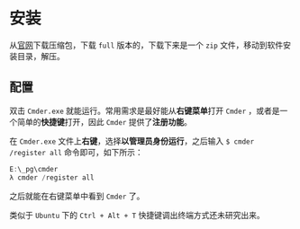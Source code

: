 # 安装

从[官网](https://cmder.net/)下载压缩包，下载 `full` 版本的，下载下来是一个 `zip` 文件，移动到软件安装目录，解压。

## 配置

双击 `Cmder.exe` 就能运行。常用需求是最好能从**右键菜单**打开 `Cmder` ，或者是一个简单的**快捷键**打开，因此 `Cmder` 提供了**注册功能**。

在 `Cmder.exe` 文件上**右键**，选择**以管理员身份运行**，之后输入 `$ cmder /register all` 命令即可，如下所示：

```PowerShell
E:\_pg\cmder
λ cmder /register all
```

之后就能在右键菜单中看到 `Cmder` 了。

类似于 `Ubuntu` 下的 `Ctrl + Alt + T` 快捷键调出终端方式还未研究出来。

